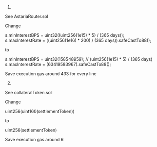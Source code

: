 1.

See AstariaRouter.sol

Change

s.minInterestBPS = uint32((uint256(1e15) * 5) / (365 days));
s.maxInterestRate = ((uint256(1e16) * 200) / (365 days)).safeCastTo88();

to

s.minInterestBPS = uint32(158548959); // (uint256(1e15) * 5) / (365 days)
s.maxInterestRate = (63419583967).safeCastTo88();

Save execution gas around 433 for every line

2.

See collateralToken.sol

Change

uint256(uint160(settlementToken))

to

uint256(settlementToken)

Save execution gas around 6